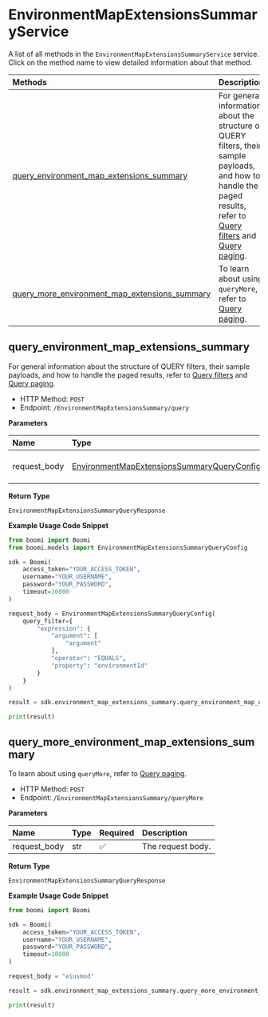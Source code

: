 # EnvironmentMapExtensionsSummaryService

A list of all methods in the `EnvironmentMapExtensionsSummaryService` service. Click on the method name to view detailed information about that method.

| Methods                                                                                         | Description                                                                                                                                                                                                                                     |
| :---------------------------------------------------------------------------------------------- | :---------------------------------------------------------------------------------------------------------------------------------------------------------------------------------------------------------------------------------------------- |
| [query_environment_map_extensions_summary](#query_environment_map_extensions_summary)           | For general information about the structure of QUERY filters, their sample payloads, and how to handle the paged results, refer to [Query filters](#section/Introduction/Query-filters) and [Query paging](#section/Introduction/Query-paging). |
| [query_more_environment_map_extensions_summary](#query_more_environment_map_extensions_summary) | To learn about using `queryMore`, refer to [Query paging](#section/Introduction/Query-paging).                                                                                                                                                  |

## query_environment_map_extensions_summary

For general information about the structure of QUERY filters, their sample payloads, and how to handle the paged results, refer to [Query filters](#section/Introduction/Query-filters) and [Query paging](#section/Introduction/Query-paging).

- HTTP Method: `POST`
- Endpoint: `/EnvironmentMapExtensionsSummary/query`

**Parameters**

| Name         | Type                                                                                                  | Required | Description       |
| :----------- | :---------------------------------------------------------------------------------------------------- | :------- | :---------------- |
| request_body | [EnvironmentMapExtensionsSummaryQueryConfig](../models/EnvironmentMapExtensionsSummaryQueryConfig.md) | ❌       | The request body. |

**Return Type**

`EnvironmentMapExtensionsSummaryQueryResponse`

**Example Usage Code Snippet**

```python
from boomi import Boomi
from boomi.models import EnvironmentMapExtensionsSummaryQueryConfig

sdk = Boomi(
    access_token="YOUR_ACCESS_TOKEN",
    username="YOUR_USERNAME",
    password="YOUR_PASSWORD",
    timeout=10000
)

request_body = EnvironmentMapExtensionsSummaryQueryConfig(
    query_filter={
        "expression": {
            "argument": [
                "argument"
            ],
            "operator": "EQUALS",
            "property": "environmentId"
        }
    }
)

result = sdk.environment_map_extensions_summary.query_environment_map_extensions_summary(request_body=request_body)

print(result)
```

## query_more_environment_map_extensions_summary

To learn about using `queryMore`, refer to [Query paging](#section/Introduction/Query-paging).

- HTTP Method: `POST`
- Endpoint: `/EnvironmentMapExtensionsSummary/queryMore`

**Parameters**

| Name         | Type | Required | Description       |
| :----------- | :--- | :------- | :---------------- |
| request_body | str  | ✅       | The request body. |

**Return Type**

`EnvironmentMapExtensionsSummaryQueryResponse`

**Example Usage Code Snippet**

```python
from boomi import Boomi

sdk = Boomi(
    access_token="YOUR_ACCESS_TOKEN",
    username="YOUR_USERNAME",
    password="YOUR_PASSWORD",
    timeout=10000
)

request_body = "eiusmod"

result = sdk.environment_map_extensions_summary.query_more_environment_map_extensions_summary(request_body=request_body)

print(result)
```

